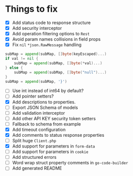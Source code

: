 # Things to fix

* [x] Add status code to response structure
* [x] Add security interceptor
* [x] Add operation filtering options to `Rest`
* [x] Avoid param names collisions in field props
* [x] Fix `nil` `*json.RawMessage` handling
```go
subMap = append(subMap, []byte(keyEscaped)...)
if val != nil {
    subMap = append(subMap, []byte(*val)...)
} else {
    subMap = append(subMap, []byte("null")...)
}
subMap = append(subMap, '}')
```
* [ ] Use int instead of int64 by default?
* [ ] Add pointer setters?
* [x] Add descriptions to properties.
* [ ] Export JSON Schema of models
* [ ] Add validation interceptor
* [ ] Add other API KEY security token setters
* [ ] Fallback to schema from example
* [x] Add timeout configuration
* [x] Add comments to status response properties
* [ ] Split huge `Client.php`
* [x] Add support for parameters in `form-data`
* [ ] Add support for parameters in `cookie`
* [ ] Add structured errors
* [ ] Word wrap struct property comments in `go-code-builder`
* [ ] Add generated README